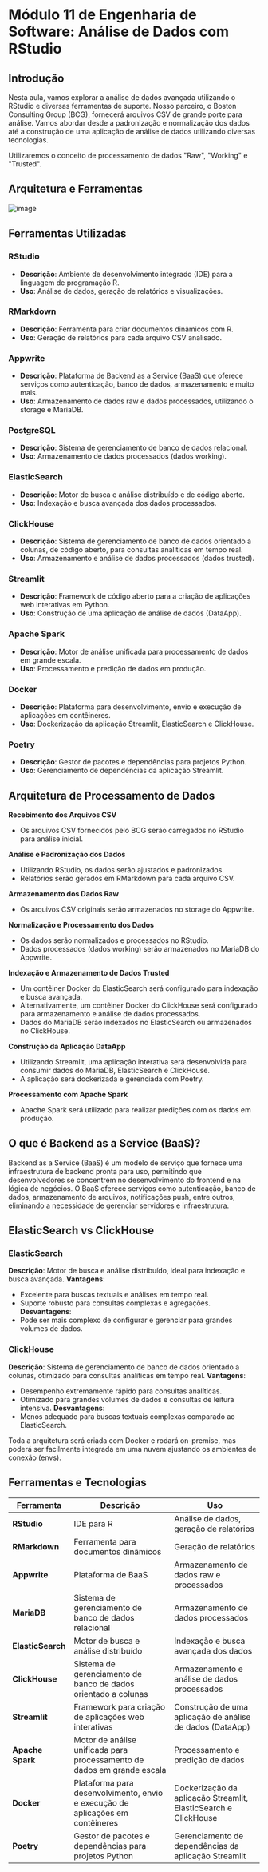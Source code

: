 # Módulo 11 de Engenharia de Software: Análise de Dados com RStudio

## Introdução

Nesta aula, vamos explorar a análise de dados avançada utilizando o RStudio e diversas ferramentas de suporte. Nosso parceiro, o Boston Consulting Group (BCG), fornecerá arquivos CSV de grande porte para análise. Vamos abordar desde a padronização e normalização dos dados até a construção de uma aplicação de análise de dados utilizando diversas tecnologias.

Utilizaremos o conceito de processamento de dados "Raw", "Working" e "Trusted".

## Arquitetura e Ferramentas

![image](https://res.cloudinary.com/dyhjjms8y/image/upload/v1720194394/Captura_de_tela_2024-07-05_124607_gfz5dt.png)

## Ferramentas Utilizadas

### RStudio
- **Descrição**: Ambiente de desenvolvimento integrado (IDE) para a linguagem de programação R.
- **Uso**: Análise de dados, geração de relatórios e visualizações.

### RMarkdown
- **Descrição**: Ferramenta para criar documentos dinâmicos com R.
- **Uso**: Geração de relatórios para cada arquivo CSV analisado.

### Appwrite
- **Descrição**: Plataforma de Backend as a Service (BaaS) que oferece serviços como autenticação, banco de dados, armazenamento e muito mais.
- **Uso**: Armazenamento de dados raw e dados processados, utilizando o storage e MariaDB.

### PostgreSQL
- **Descrição**: Sistema de gerenciamento de banco de dados relacional.
- **Uso**: Armazenamento de dados processados (dados working).

### ElasticSearch
- **Descrição**: Motor de busca e análise distribuído e de código aberto.
- **Uso**: Indexação e busca avançada dos dados processados.

### ClickHouse
- **Descrição**: Sistema de gerenciamento de banco de dados orientado a colunas, de código aberto, para consultas analíticas em tempo real.
- **Uso**: Armazenamento e análise de dados processados (dados trusted).

### Streamlit
- **Descrição**: Framework de código aberto para a criação de aplicações web interativas em Python.
- **Uso**: Construção de uma aplicação de análise de dados (DataApp).

### Apache Spark
- **Descrição**: Motor de análise unificada para processamento de dados em grande escala.
- **Uso**: Processamento e predição de dados em produção.

### Docker
- **Descrição**: Plataforma para desenvolvimento, envio e execução de aplicações em contêineres.
- **Uso**: Dockerização da aplicação Streamlit, ElasticSearch e ClickHouse.

### Poetry
- **Descrição**: Gestor de pacotes e dependências para projetos Python.
- **Uso**: Gerenciamento de dependências da aplicação Streamlit.

## Arquitetura de Processamento de Dados

**Recebimento dos Arquivos CSV**
   - Os arquivos CSV fornecidos pelo BCG serão carregados no RStudio para análise inicial.

**Análise e Padronização dos Dados**
   - Utilizando RStudio, os dados serão ajustados e padronizados.
   - Relatórios serão gerados em RMarkdown para cada arquivo CSV.

**Armazenamento dos Dados Raw**
   - Os arquivos CSV originais serão armazenados no storage do Appwrite.

**Normalização e Processamento dos Dados**
   - Os dados serão normalizados e processados no RStudio.
   - Dados processados (dados working) serão armazenados no MariaDB do Appwrite.

**Indexação e Armazenamento de Dados Trusted**
   - Um contêiner Docker do ElasticSearch será configurado para indexação e busca avançada.
   - Alternativamente, um contêiner Docker do ClickHouse será configurado para armazenamento e análise de dados processados.
   - Dados do MariaDB serão indexados no ElasticSearch ou armazenados no ClickHouse.

**Construção da Aplicação DataApp**
   - Utilizando Streamlit, uma aplicação interativa será desenvolvida para consumir dados do MariaDB, ElasticSearch e ClickHouse.
   - A aplicação será dockerizada e gerenciada com Poetry.

**Processamento com Apache Spark**
   - Apache Spark será utilizado para realizar predições com os dados em produção.

## O que é Backend as a Service (BaaS)?

Backend as a Service (BaaS) é um modelo de serviço que fornece uma infraestrutura de backend pronta para uso, permitindo que desenvolvedores se concentrem no desenvolvimento do frontend e na lógica de negócios. O BaaS oferece serviços como autenticação, banco de dados, armazenamento de arquivos, notificações push, entre outros, eliminando a necessidade de gerenciar servidores e infraestrutura.

## ElasticSearch vs ClickHouse

### ElasticSearch
**Descrição**: Motor de busca e análise distribuído, ideal para indexação e busca avançada.
**Vantagens**: 
  - Excelente para buscas textuais e análises em tempo real.
  - Suporte robusto para consultas complexas e agregações.
**Desvantagens**:
  - Pode ser mais complexo de configurar e gerenciar para grandes volumes de dados.

### ClickHouse
**Descrição**: Sistema de gerenciamento de banco de dados orientado a colunas, otimizado para consultas analíticas em tempo real.
**Vantagens**:
  - Desempenho extremamente rápido para consultas analíticas.
  - Otimizado para grandes volumes de dados e consultas de leitura intensiva.
**Desvantagens**:
  - Menos adequado para buscas textuais complexas comparado ao ElasticSearch.

Toda a arquitetura será criada com Docker e rodará on-premise, mas poderá ser facilmente integrada em uma nuvem ajustando os ambientes de conexão (envs).

## Ferramentas e Tecnologias

| Ferramenta       | Descrição                                                                 | Uso                                                                 |
|------------------|---------------------------------------------------------------------------|---------------------------------------------------------------------|
| **RStudio**      | IDE para R                                                                | Análise de dados, geração de relatórios                             |
| **RMarkdown**    | Ferramenta para documentos dinâmicos                                      | Geração de relatórios                                               |
| **Appwrite**     | Plataforma de BaaS                                                        | Armazenamento de dados raw e processados                            |
| **MariaDB**      | Sistema de gerenciamento de banco de dados relacional                     | Armazenamento de dados processados                                  |
| **ElasticSearch**| Motor de busca e análise distribuído                                      | Indexação e busca avançada dos dados                                |
| **ClickHouse**   | Sistema de gerenciamento de banco de dados orientado a colunas            | Armazenamento e análise de dados processados                        |
| **Streamlit**    | Framework para criação de aplicações web interativas                      | Construção de uma aplicação de análise de dados (DataApp)           |
| **Apache Spark** | Motor de análise unificada para processamento de dados em grande escala   | Processamento e predição de dados                                   |
| **Docker**       | Plataforma para desenvolvimento, envio e execução de aplicações em contêineres | Dockerização da aplicação Streamlit, ElasticSearch e ClickHouse     |
| **Poetry**       | Gestor de pacotes e dependências para projetos Python                     | Gerenciamento de dependências da aplicação Streamlit                |
